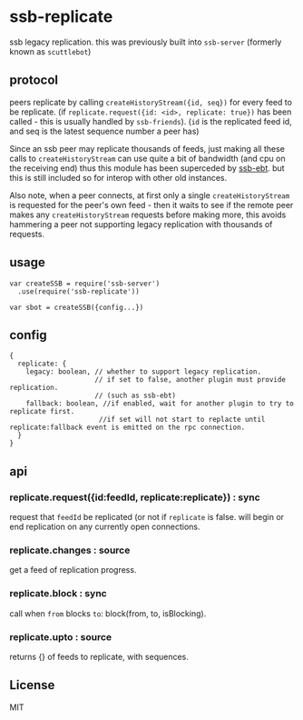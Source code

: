 # ssb-replicate

ssb legacy replication. this was previously built into `ssb-server` (formerly known as `scuttlebot`)

## protocol

peers replicate by calling `createHistoryStream({id, seq})` for every feed to be replicate.
(if `replicate.request({id: <id>, replicate: true})` has been called - this is usually handled
by `ssb-friends`). (`id` is the replicated feed id, and seq is the latest sequence number a peer has)

Since an ssb peer may replicate thousands of feeds, just making all these calls to `createHistoryStream`
can use quite a bit of bandwidth (and cpu on the receiving end) thus this module has been superceded
by [ssb-ebt](https://github.com/ssbc/ssb-ebt). but this is still included so for interop with other
old instances.

Also note, when a peer connects, at first only a single `createHistoryStream` is requested for the peer's
own feed - then it waits to see if the remote peer makes any `createHistoryStream` requests before
making more, this avoids hammering a peer not supporting legacy replication with thousands of requests.

## usage

```
var createSSB = require('ssb-server')
  .use(require('ssb-replicate'))

var sbot = createSSB({config...})
```

## config

```
{
  replicate: {
    legacy: boolean, // whether to support legacy replication.
                     // if set to false, another plugin must provide replication.
                     // (such as ssb-ebt)
    fallback: boolean, //if enabled, wait for another plugin to try to replicate first.
                      //if set will not start to replacte until replicate:fallback event is emitted on the rpc connection.
  }
}

```

## api

### replicate.request({id:feedId, replicate:replicate}) : sync

request that `feedId` be replicated (or not if `replicate` is false.
will begin or end replication on any currently open connections.

### replicate.changes : source

get a feed of replication progress.

### replicate.block : sync

call when `from` blocks `to`: block(from, to, isBlocking).

### replicate.upto : source

returns {} of feeds to replicate, with sequences.


## License

MIT


